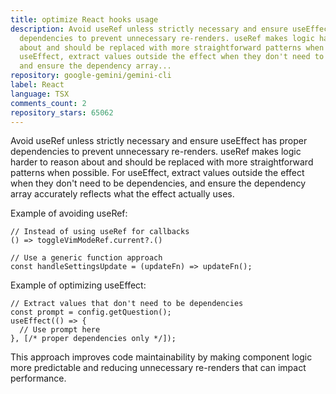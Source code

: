 ```yaml
---
title: optimize React hooks usage
description: Avoid useRef unless strictly necessary and ensure useEffect has proper
  dependencies to prevent unnecessary re-renders. useRef makes logic harder to reason
  about and should be replaced with more straightforward patterns when possible. For
  useEffect, extract values outside the effect when they don't need to be dependencies,
  and ensure the dependency array...
repository: google-gemini/gemini-cli
label: React
language: TSX
comments_count: 2
repository_stars: 65062
---
```


Avoid useRef unless strictly necessary and ensure useEffect has proper dependencies to prevent unnecessary re-renders. useRef makes logic harder to reason about and should be replaced with more straightforward patterns when possible. For useEffect, extract values outside the effect when they don't need to be dependencies, and ensure the dependency array accurately reflects what the effect actually uses.

Example of avoiding useRef:
```tsx
// Instead of using useRef for callbacks
() => toggleVimModeRef.current?.()

// Use a generic function approach
const handleSettingsUpdate = (updateFn) => updateFn();
```

Example of optimizing useEffect:
```tsx
// Extract values that don't need to be dependencies
const prompt = config.getQuestion();
useEffect(() => {
  // Use prompt here
}, [/* proper dependencies only */]);
```

This approach improves code maintainability by making component logic more predictable and reducing unnecessary re-renders that can impact performance.